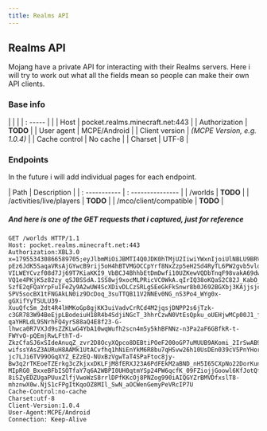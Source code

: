 ```yaml
---
title: Realms API
---
```

## Realms API
Mojang have a private API for interacting with their Realms servers. Here i will try to work out what all the fields mean so people can make their own API clients.

### Base info
|              |      |
| : -----  |      |
| Host | pocket.realms.minecraft.net:443 |
| Authorization | **TODO** |
| User agent | MCPE/Android |
| Client version | *(MCPE Version, e.g. 1.0.4)* |
| Cache control | No cache |
| Charset | UTF-8 |


### Endpoints
In the future i will add individual pages for each endpoint.

| Path            |     Description      |
| : ----------- | : --------------- |
|  /worlds       |     **TODO**        | 
| /activities/live/players | **TODO** |
| /mco/client/compatible | **TODO** |

 
##### And here is one of the GET requests that i captured, just for reference
```
GET /worlds HTTP/1.1
Host: pocket.realms.minecraft.net:443
Authorization:XBL3.0 x=179553430866589705;eyJlbmMiOiJBMTI4Q0JDK0hTMjU2IiwiYWxnIjoiUlNBLU9BRVAiLCJjdHkiOiJKV1QiLCJ6aXAiOiJERUYiLCJ4NXQiOiJfd3lzeEV6dHY4UmdGLWl4cjltdy1LTTNaUG8ifQ.0Ab-pEz6JdK5SaqaVRsAjGYwcB9rij5oH4hBTVMGOCCpYrf8NxZzp5eH2Sd4RyTL6PW2gvb5vlqklfcIgZnsv7Aq4feIgSgdExPYluUa5E1ifJgVijX2iO3HN14pVHug2n23bwqj4eE80y-VILWEYCvzf08d7Jj69T7KiaKKI9_VbBCJ4BhhbEtDmDwfi10UZKewVQDbTnqF98vakA69dwkjWcdoIhUNDAfBzF3IkAEAM6BLQVuOxF07_63aaMPGJmEabf0GJCLMDvuvq1FsNOs1Bp_D9pnz8UPivneRegkOYiNcMMrlO49hjwF0L-VQ1e4PKjK5z82zy_qSJBSSdA.1SS8wj9xocMLPRicVC0WkA.qIrIQ38oKQaS2C82J_KabO_lfi3r56ulQ-SzfE2qFQaYrpFuIFeZy9A2wUW4ScXDivDLCzSRLgSEeGkFkSnwr8b0J692BGXbj3KAjjsjcAqYo6yJVJ3t9PGJjzM3iCmsfmSY_WnoHpszoTCsM_7euDucw1ITkZatlalwXVh8hbAZyUzfxFkqVU6ukTyJn21D8E49BblUi-SPV5socBX1tFNGAkLN0iz9DcDoq_3suTTQB11V2NNEv0NG_nS3Po4_WYg0x-gGXifYyTSULU39-XuuQfcSm_2dt4R4lHMKoGp8gjKK3uiVadvCrRCd4M2jqsjDNPP2s6jTzk-c3GR783W94BeEjpLBodeiuH18R4b4SdjiNGcT_3hhrCzwN0VtEsQpku_oUEHjwMCp00J1_fhBzn0UHHG3ONXRA88BYOG8TRhF_qeWa2qUVcMrDzoP_hRfAbL-qaYHRLdL9SNrhFQ4yrS88aQ4E8f23-G-lhwca0R7VXJd9sZZKLwG4YbA10wqWufh2scn4m5y5khBFNNz-n3Pa2aF6GBfkR-t-FWYvO-pQEmjRwLFthT-d-ZkzCfaSJ6xSIdeAnuqZ_zvr2D8OcyXQpco8DEBtiPOeF200oGP7uMUUB9AKomi_2IrSwAB9Gj3PhxsKUeA8zjxsyDVW57_yDkyU_DRcKvuwF9rtGJLg2hxQ32E4qh-wifssYAsZ3AURuH8AAMk1UtACvfhq1hNiEnYkM6R8bu7qHSvw26h10UsDEn039cV5PnYHorTsqH3WAG8Tkmhz-jc7LJi6TV99OGqXYZ_EZzEQ-NUxBzVgwTaT4SPaFtoc8jy-Bw3q2rTKEoeTZErkg3cZkjxxDKLFjM8fERXJ23A6PdFEkM2aBND_nH5I65CXpNo22DorKunDA25jS7vs8SwGElvW89_mdVfBxMzDJNRWVrM1WYXZBAZGRabzc5CTy8LBg2Sfi4BEP2FLqVFjvjF3JQ176gKpj1OoX7dW1sGkdTF2vtAP6qqWL2NO8OOuWIGWK8-MIpRG0_BxxeBFbISOTfaY7q6A2WBPI0UH0qtmYSp24PW6qcfK_09FZiojjGoowl6KfJotQffEROHofASSUAC4pEtDwKF307u6f0_GZ6s7EcXmzjxPfjKzBW3oTZvHTbXlN6jclth-8iSZyEDZUgaPUuxZlfjVwoWzS8rrlDPfKKcOj8PNZog990iAIQGYZrBMVDfxslT8-mhznwX0w.NjS1cFPgItKqoOZ8MIl_SwN_aOCWenGemyPeVRcIP7U
Cache-Control:no-cache
Charset:utf-8
Client-Version:1.0.4
User-Agent:MCPE/Android
Connection: Keep-Alive
```
